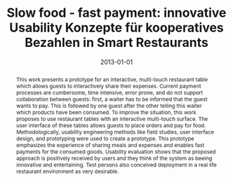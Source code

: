 ---
abstract: 'This work presents a prototype for an interactive, multi-touch restaurant
  table which allows guests to interactively share their expenses. Current payment
  processes are cumbersome, time intensive, error prone, and do not support collaboration
  between guests: first, a waiter has to be informed that the guest wants to pay.
  This is followed by one guest after the other telling this waiter which products
  have been consumed. To improve the situation, this work proposes to use restaurant
  tables with an interactive multi-touch surface. The user interface of these tables
  allows guests to place orders and pay for food. Methodologically, usability engineering
  methods like field studies, user interface design, and prototyping were used to
  create a prototype. This prototype emphasizes the experience of sharing meals and
  expenses and enables fast payments for the consumed goods. Usability evaluation
  shows that the proposed approach is positively received by users and they think
  of the system as beeing innovative and entertaining. Test persons also conceived
  deployment in a real life restaurant environment as very desirable.'
authors:
- Manuel Weigl
date: '2013-01-01'
featured: false
publication_types:
- '7'
publishDate: '2013-01-01'
title: 'Slow food - fast payment: innovative Usability Konzepte für kooperatives Bezahlen
  in Smart Restaurants'
url_pdf: ''
---
